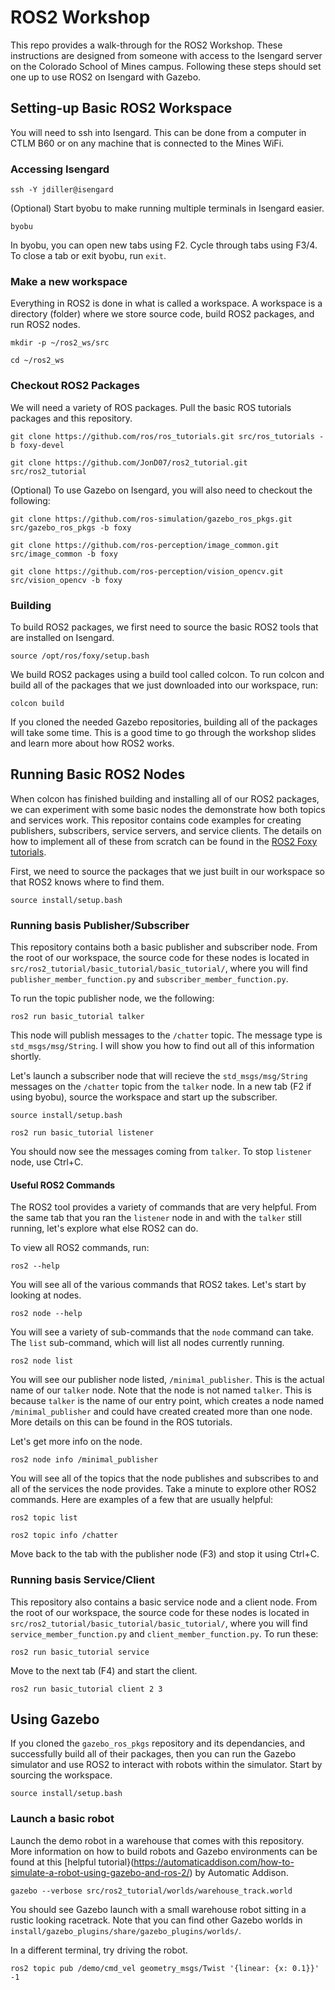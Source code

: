 # ROS2 Workshop
This repo provides a walk-through for the ROS2 Workshop. These instructions are designed from someone with access to the Isengard server on the Colorado School of Mines campus. Following these steps should set one up to use ROS2 on Isengard with Gazebo.

## Setting-up Basic ROS2 Workspace
You will need to ssh into Isengard. This can be done from a computer in CTLM B60 or on any machine that is connected to the Mines WiFi.

### Accessing Isengard
`ssh -Y jdiller@isengard`

(Optional) Start byobu to make running multiple terminals in Isengard easier.

`byobu`

In byobu, you can open new tabs using F2. Cycle through tabs using F3/4. To close a tab or exit byobu, run `exit`.

### Make a new workspace
Everything in ROS2 is done in what is called a workspace. A workspace is a directory (folder) where we store source code, build ROS2 packages, and run ROS2 nodes.

`mkdir -p ~/ros2_ws/src`

`cd ~/ros2_ws`

### Checkout ROS2 Packages
We will need a variety of ROS packages. Pull the basic ROS tutorials packages and this repository.

`git clone https://github.com/ros/ros_tutorials.git src/ros_tutorials -b foxy-devel`

`git clone https://github.com/JonD07/ros2_tutorial.git src/ros2_tutorial`

(Optional) To use Gazebo on Isengard, you will also need to checkout the following:

`git clone https://github.com/ros-simulation/gazebo_ros_pkgs.git src/gazebo_ros_pkgs -b foxy`

`git clone https://github.com/ros-perception/image_common.git src/image_common -b foxy`

`git clone https://github.com/ros-perception/vision_opencv.git src/vision_opencv -b foxy`

### Building
To build ROS2 packages, we first need to source the basic ROS2 tools that are installed on Isengard.

`source /opt/ros/foxy/setup.bash`

We build ROS2 packages using a build tool called colcon. To run colcon and build all of the packages that we just downloaded into our workspace, run:

`colcon build`

If you cloned the needed Gazebo repositories, building all of the packages will take some time. This is a good time to go through the workshop slides and learn more about how ROS2 works.

## Running Basic ROS2 Nodes
When colcon has finished building and installing all of our ROS2 packages, we can experiment with some basic nodes the demonstrate how both topics and services work. This repositor contains code examples for creating publishers, subscribers, service servers, and service clients. The details on how to implement all of these from scratch can be found in the [ROS2 Foxy tutorials](https://docs.ros.org/en/foxy/Tutorials/Beginner-Client-Libraries.html).

First, we need to source the packages that we just built in our workspace so that ROS2 knows where to find them. 

`source install/setup.bash`

### Running basis Publisher/Subscriber
This repository contains both a basic publisher and subscriber node. From the root of our workspace, the source code for these nodes is located in `src/ros2_tutorial/basic_tutorial/basic_tutorial/`, where you will find `publisher_member_function.py` and `subscriber_member_function.py`.

To run the topic publisher node, we the following:

`ros2 run basic_tutorial talker`

This node will publish messages to the `/chatter` topic. The message type is `std_msgs/msg/String`. I will show you how to find out all of this information shortly.

Let's launch a subscriber node that will recieve the `std_msgs/msg/String` messages on the `/chatter` topic from the `talker` node. In a new tab (F2 if using byobu), source the workspace and start up the subscriber. 

`source install/setup.bash`

`ros2 run basic_tutorial listener`

You should now see the messages coming from `talker`. To stop `listener` node, use Ctrl+C.

#### Useful ROS2 Commands
The ROS2 tool provides a variety of commands that are very helpful. From the same tab that you ran the `listener` node in and with the `talker` still running, let's explore what else ROS2 can do.

To view all ROS2 commands, run:

`ros2 --help`

You will see all of the various commands that ROS2 takes. Let's start by looking at nodes.

`ros2 node --help`

You will see a variety of sub-commands that the `node` command can take. The `list` sub-command, which will list all nodes currently running.

`ros2 node list`

You will see our publisher node listed, `/minimal_publisher`. This is the actual name of our `talker` node. Note that the node is not named `talker`. This is because `talker` is the name of our entry point, which creates a node named `/minimal_publisher` and could have created created more than one node. More details on this can be found in the ROS tutorials.

Let's get more info on the node.

`ros2 node info /minimal_publisher`

You will see all of the topics that the node publishes and subscribes to and all of the services the node provides. Take a minute to explore other ROS2 commands. Here are examples of a few that are usually helpful:

`ros2 topic list`

`ros2 topic info /chatter`

Move back to the tab with the publisher node (F3) and stop it using Ctrl+C.

### Running basis Service/Client
This repository also contains a basic service node and a client node. From the root of our workspace, the source code for these nodes is located in `src/ros2_tutorial/basic_tutorial/basic_tutorial/`, where you will find `service_member_function.py` and `client_member_function.py`. To run these:

`ros2 run basic_tutorial service`
 
Move to the next tab (F4) and start the client.

`ros2 run basic_tutorial client 2 3`

## Using Gazebo
If you cloned the `gazebo_ros_pkgs` repository and its dependancies, and successfully build all of their packages, then you can run the Gazebo simulator and use ROS2 to interact with robots within the simulator. Start by sourcing the workspace. 

`source install/setup.bash`

### Launch a basic robot
Launch the demo robot in a warehouse that comes with this repository. More information on how to build robots and Gazebo environments can be found at this [helpful tutorial}(https://automaticaddison.com/how-to-simulate-a-robot-using-gazebo-and-ros-2/) by Automatic Addison.

`gazebo --verbose src/ros2_tutorial/worlds/warehouse_track.world`

You should see Gazebo launch with a small warehouse robot sitting in a rustic looking racetrack. Note that you can find other Gazebo worlds in `install/gazebo_plugins/share/gazebo_plugins/worlds/`.

In a different terminal, try driving the robot.

`ros2 topic pub /demo/cmd_vel geometry_msgs/Twist '{linear: {x: 0.1}}' -1`
